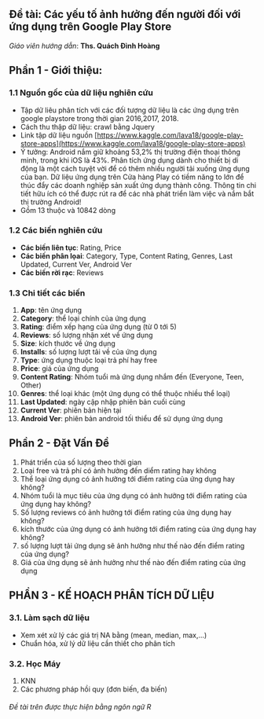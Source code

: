 ## Đề tài: Các yếu tố ảnh hưởng đến người đối với ứng dụng trên Google Play Store 

*Giáo viên hướng dẫn*: **Ths. Quách Đình Hoàng**


## Phần 1 - Giới thiệu:

### 1.1 Nguồn gốc của dữ liệu nghiên cứu
+ Tập dữ liêu phân tích với các đối tượng dữ liệu là các ứng dụng trên google playstore trong thời gian 2016,2017, 2018.
+ Cách thu thập dữ liệu: crawl bằng Jquery
+ Link tập dữ liệu nguồn [https://www.kaggle.com/lava18/google-play-store-apps](https://www.kaggle.com/lava18/google-play-store-apps) 
+ Ý tưởng: Android nắm giữ khoảng 53,2% thị trường điện thoại thông minh, trong khi iOS là 43%. Phân tích ứng dụng dành cho thiết bị di động là một cách tuyệt vời để có thêm nhiều người tải xuống ứng dụng của bạn. Dữ liệu ứng dụng trên Cửa hàng Play có tiềm năng to lớn để thúc đẩy các doanh nghiệp sản xuất ứng dụng thành công. Thông tin chi tiết hữu ích có thể được rút ra để các nhà phát triển làm việc và nắm bắt thị trường Android!
+ Gồm 13 thuộc và 10842 dòng

### 1.2 Các biến nghiên cứu
+ **Các biến liên tục**: Rating, Price
+ **Các biến phân lọai**: Category, Type, Content Rating, Genres, Last Updated, Current Ver, Android Ver
+ **Các biến rời rạc**: Reviews

### 1.3 Chi tiết các biến

1. **App**: tên ứng dụng 
1. **Category**: thể loại chính của ứng dụng
1. **Rating**: điểm xếp hạng của ứng dụng (từ 0 tới 5)
1. **Reviews**: số lượng nhận xét về ứng dụng
1. **Size**: kích thước về ứng dụng
1. **Installs**: số lượng lượt tải về của ứng dụng
1. **Type**: ứng dụng thuộc loại trả phí hay free
1. **Price**: giá của ứng dụng
1. **Content Rating**: Nhóm tuổi mà ứng dụng nhắm đến (Everyone, Teen, Other)
1. **Genres**: thể loại khác (một ứng dụng có thể thuộc nhiều thể loại)
1. **Last Updated**: ngày cập nhập phiên bản cuối cùng
1. **Current Ver**: phiên bản hiện tại
1. **Android Ver**: phiên bản android tối thiểu để sử dụng ứng dụng


## Phần 2 - Đặt Vấn Đề
 
1. Phát triển của số lượng theo thời gian
2. Loại free và trả phí có ảnh hưởng đến diểm rating hay không
3. Thể loại ứng dụng có ảnh hưởng tới điểm rating của ứng dụng hay không?
4. Nhóm tuổi là mục tiêu của ứng dụng có ảnh hưởng tới điểm rating của ứng dụng hay không?
5. Số lượng reviews có ảnh hưởng tới điểm rating của ứng dụng hay không?
6. kích thước của ứng dụng có ảnh hưởng tới điểm rating của ứng dụng hay không?
7. số lượng lượt tải ứng dụng sẽ ảnh hưởng như thế nào đến điểm rating của ứng dụng?
8. Giá của ứng dụng sẽ ảnh hưởng như thế nào đến điểm rating của ứng dụng
## PHẦN 3 - KẾ HOẠCH PHÂN TÍCH DỮ LIỆU
### 3.1. Làm sạch dữ liệu
- Xem xét xử lý các giá trị NA bằng (mean, median, max,...)
- Chuẩn hóa, xử lý dữ liệu cần thiết cho phân tích

### 3.2. Học Máy
1. KNN
2. Các phương pháp hồi quy (đơn biến, đa biến)

###### Đề tài trên được thực hiện bằng ngôn ngữ R

